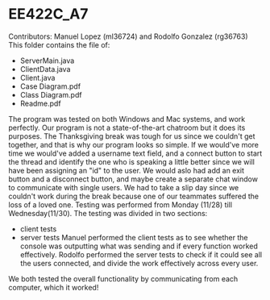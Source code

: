 # EE422C_A7
Contributors: Manuel Lopez (ml36724) and Rodolfo Gonzalez (rg36763)
This folder contains the file of:
- ServerMain.java
- ClientData.java
- Client.java
- Case Diagram.pdf
- Class Diagram.pdf
- Readme.pdf

The program was tested on both Windows and Mac systems, and work perfectly. Our program is not a state-of-the-art chatroom but it does its purposes. The Thanksgiving break was tough for us since we couldn't get together, and that is why our program looks so simple. If we would've more time we would've added a username text field, and a connect button to start the thread and identify the one who is speaking a little better since we will have been assigning an "id" to the user. We would aslo had add an exit button and a disconnect button, and maybe create a separate chat window to communicate with single users. 
We had to take a slip day since we couldn't work during the break because one of our teammates suffered the loss of a loved one. Testing was performed from Monday (11/28) till Wednesday(11/30). The testing was divided in two sections:
- client tests
- server tests
Manuel performed the client tests as to see whether the console was outputting what was sending and if every function worked effectively.
Rodolfo performed the server tests to check if it could see all the users connected, and divide the work effectively across every user.

We both tested the overall functionality by communicating from each computer, which it worked!
